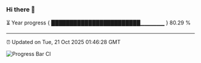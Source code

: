 ### Hi there 👋

⏳ Year progress { ████████████████████████▁▁▁▁▁▁ } 80.29 %

---

⏰ Updated on Tue, 21 Oct 2025 01:46:28 GMT

![Progress Bar CI](https://github.com/liununu/liununu/workflows/Progress%20Bar%20CI/badge.svg)
